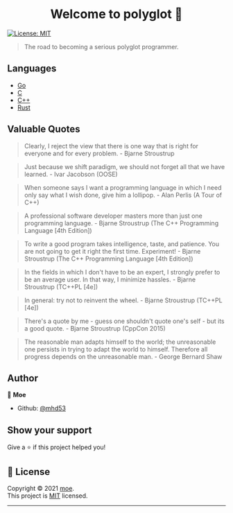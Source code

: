 <h1 align="center">Welcome to polyglot 👋</h1>
<p>
  <a href="https://opensource.org/licenses/MIT" target="_blank">
    <img alt="License: MIT" src="https://img.shields.io/badge/License-MIT-yellow.svg" />
  </a>
</p>


> The road to becoming a serious polyglot programmer.

## Languages

- [Go](https://github.com/mhd53/polyglot/tree/master/go)
- [C](c)
- [C++](c%2B%2B)
- [Rust](rust)

## Valuable Quotes

> Clearly, I reject the view that there is one way that is right for everyone and for every problem. - Bjarne Stroustrup

> Just because we shift paradigm, we should not forget all that we have learned. - Ivar Jacobson (OOSE)

> When someone says I want a programming language in which I need only say what I wish done, give him a lollipop. - Alan Perlis (A Tour of C++)

> A professional software developer masters more than just one programming language. - Bjarne Stroustrup (The C++ Programming Language [4th Edition])

> To write a good program takes intelligence, taste, and patience. You are not going to get it right the first time. Experiment!  - Bjarne Stroustrup (The C++ Programming Language [4th Edition])

> In the fields in which I don't have to be an expert, I strongly prefer to be an average user. In that way, I minimize hassles. - Bjarne Stroustrup (TC++PL [4e])

> In general: try not to reinvent the wheel. - Bjarne Stroustrup (TC++PL [4e])

> There's a quote by me - guess one shouldn't quote one's self - but its a good quote. - Bjarne Stroustrup (CppCon 2015)

> The reasonable man adapts himself to the world; the unreasonable one persists in trying to adapt the world to himself. Therefore all progress depends on the unreasonable man. - George Bernard Shaw

## Author

👤 **Moe**

* Github: [@mhd53](https://github.com/mhd53)

## Show your support

Give a ⭐️ if this project helped you!

## 📝 License

Copyright © 2021 [moe](https://github.com/mhd53).<br />
This project is [MIT](https://opensource.org/licenses/MIT) licensed.

***
